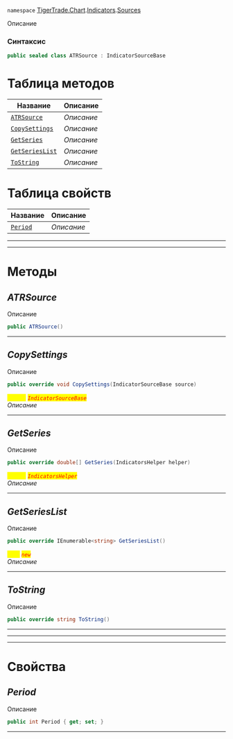 
`namespace` [TigerTrade.Chart](../../../TigerTrade.Chart.md).[Indicators](../../../TigerTrade.Chart/Indicators.md).[Sources](../../../TigerTrade.Chart/Indicators/Sources.md)


Описание

### Синтаксис
```csharp
public sealed class ATRSource : IndicatorSourceBase
```


# Таблица методов
| Название | Описание |
| --- | --- |
| [`ATRSource`](./ATRSource.cs/Методы/ATRSource.md) | *Описание* |
| [`CopySettings`](./ATRSource.cs/Методы/CopySettings.md) | *Описание* |
| [`GetSeries`](./ATRSource.cs/Методы/GetSeries.md) | *Описание* |
| [`GetSeriesList`](./ATRSource.cs/Методы/GetSeriesList.md) | *Описание* |
| [`ToString`](./ATRSource.cs/Методы/ToString.md) | *Описание* |

# Таблица свойств
| Название | Описание |
| --- | --- |
| [`Period`](./ATRSource.cs/Свойства/Period.md) | *Описание* |





***  
***  
# Методы

## *ATRSource*
Описание

```csharp
public ATRSource()
```

***                

## *CopySettings*
Описание

```csharp
public override void CopySettings(IndicatorSourceBase source)
```

<mark style="color:yellow;">`source`</mark> <mark style="color:red;">*`IndicatorSourceBase`*</mark>  
 *Описание*  


***                

## *GetSeries*
Описание

```csharp
public override double[] GetSeries(IndicatorsHelper helper)
```
<mark style="color:yellow;">`helper`</mark> <mark style="color:red;">*`IndicatorsHelper`*</mark>  
 *Описание*  


***                

## *GetSeriesList*
Описание

```csharp
public override IEnumerable<string> GetSeriesList()
```
<mark style="color:yellow;">`List`</mark> <mark style="color:red;">*`new`*</mark>  
 *Описание*  


***                

## *ToString*
Описание

```csharp
public override string ToString()
```

***                
***
  ***
  # Свойства

## *Period*
Описание

```csharp
public int Period { get; set; }
```
***

